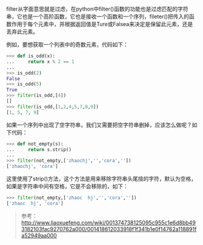 filter从字面意思就是过虑，在python中filter()函数的功能也是过虑匹配的字符串，它也是一个高阶函数，它也是接收一个函数和一个序列，fileter()把传入的函数作用于每个元素中，并根据返回值是Ture或Falsea来决定是保留此元素，还是丢弃此元素。

例如，要想获取一个列表中的奇数元素，代码如下：

```py
>>> def is_odd(x):
...     return x % 2 == 1
...
>>> is_odd(2)
False
>>> is_odd(5)
True
>>> filter(is_odd,[4])
[]
>>> filter(is_odd,[1,2,4,5,7,8,9])
[1, 5, 7, 9]
```

如果一个序列中出现了空字符串，我们又需要把空字符串删掉，应该怎么做呢？如下代码：

```py
>>> def not_empty(s):
...     return s.strip()
...
>>> filter(not_empty,['zhaochj','','cora',''])
['zhaochj', 'cora']
```

这里使用了strip()方法，这个方法是用来移除字符串头尾揎的字符，默认为空格，如果是字符串中间有空格，它是不会移除的，如下：

```py
>>> filter(not_empty,['zhaoc  hj','','cora',''])
['zhaoc  hj', 'cora']
```


> 参考：http://www.liaoxuefeng.com/wiki/001374738125095c955c1e6d8bb493182103fac9270762a000/001418612033918f1f341b1e0f14762a118891fa52949aa000
